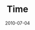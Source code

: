 ---
layout: message
category: message
series: "House Work"
title: "Time"
date: 2010-07-04
message_id: 627
---